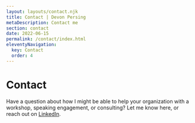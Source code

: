 ```yaml
---
layout: layouts/contact.njk
title: Contact | Devon Persing
metaDescription: Contact me
section: contact
date: 2022-06-15
permalink: /contact/index.html
eleventyNavigation:
  key: Contact
  order: 4
---
```

# Contact

Have a question about how I might be able to help your organization with a workshop, speaking engagement, or consulting? Let me know here, or reach out on [LinkedIn](https://www.linkedin.com/in/devonpersing/).